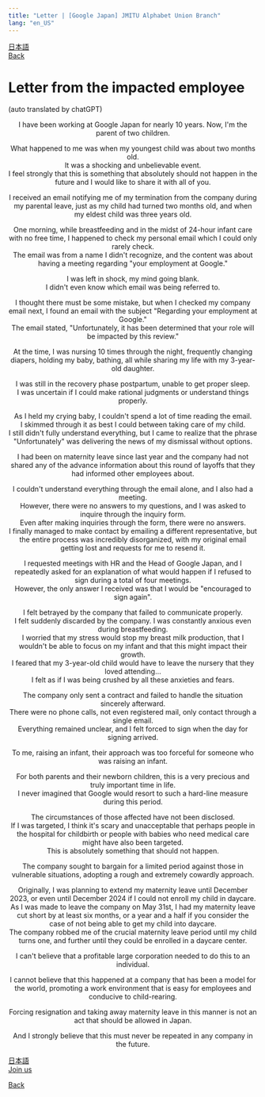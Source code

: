 ```yaml
---
title: "Letter | [Google Japan] JMITU Alphabet Union Branch"
lang: "en_US"
---
```


[日本語](letter_layoff_jp.md)  
[Back](en.md#letter-from-the-impacted-employee)

# Letter from the impacted employee

(auto translated by chatGPT) 
<div align="center">
<p>
I have been working at Google Japan for nearly 10 years. Now, I'm the parent of two children.<br>

What happened to me was when my youngest child was about two months old.<br>
It was a shocking and unbelievable event.<br>
I feel strongly that this is something that absolutely should not happen in the future and I would like to share it with all of you.<br>

I received an email notifying me of my termination from the company during my parental leave, just as my child had turned two months old, and when my eldest child was three years old.<br>
</p>

<p>
One morning, while breastfeeding and in the midst of 24-hour infant care with no free time, I happened to check my personal email which I could only rarely check.<br>
The email was from a name I didn't recognize, and the content was about having a meeting regarding "your employment at Google."<br>

I was left in shock, my mind going blank.<br>
I didn't even know which email was being referred to.<br>

I thought there must be some mistake, but when I checked my company email next, I found an email with the subject "Regarding your employment at Google."<br>
The email stated, "Unfortunately, it has been determined that your role will be impacted by this review."<br>
</p>

<p>
At the time, I was nursing 10 times through the night, frequently changing diapers, holding my baby, bathing, all while sharing my life with my 3-year-old daughter.<br>

I was still in the recovery phase postpartum, unable to get proper sleep.<br>
I was uncertain if I could make rational judgments or understand things properly.<br>
</p>

<p>
As I held my crying baby, I couldn't spend a lot of time reading the email.<br>
I skimmed through it as best I could between taking care of my child.<br>
I still didn't fully understand everything, but I came to realize that the phrase "Unfortunately" was delivering the news of my dismissal without options.<br>

I had been on maternity leave since last year and the company had not shared any of the advance information about this round of layoffs that they had informed other employees about.<br>

I couldn't understand everything through the email alone, and I also had a meeting.<br>
However, there were no answers to my questions, and I was asked to inquire through the inquiry form.<br>
Even after making inquiries through the form, there were no answers.<br>
I finally managed to make contact by emailing a different representative, but the entire process was incredibly disorganized, with my original email getting lost and requests for me to resend it.<br>
</p>

<p>
I requested meetings with HR and the Head of Google Japan, and I repeatedly asked for an explanation of what would happen if I refused to sign during a total of four meetings.<br>
However, the only answer I received was that I would be "encouraged to sign again".<br>

I felt betrayed by the company that failed to communicate properly.<br>
I felt suddenly discarded by the company. I was constantly anxious even during breastfeeding.<br>
I worried that my stress would stop my breast milk production, that I wouldn't be able to focus on my infant and that this might impact their growth.<br>
I feared that my 3-year-old child would have to leave the nursery that they loved attending...<br>
I felt as if I was being crushed by all these anxieties and fears.<br>
</p>

<p>
The company only sent a contract and failed to handle the situation sincerely afterward.<br>
There were no phone calls, not even registered mail, only contact through a single email.<br>
Everything remained unclear, and I felt forced to sign when the day for signing arrived.<br>

To me, raising an infant, their approach was too forceful for someone who was raising an infant.<br>

For both parents and their newborn children, this is a very precious and truly important time in life.<br>
I never imagined that Google would resort to such a hard-line measure during this period.<br>
</p>

<p>
The circumstances of those affected have not been disclosed.<br>
If I was targeted, I think it's scary and unacceptable that perhaps people in the hospital for childbirth or people with babies who need medical care might have also been targeted.<br>
This is absolutely something that should not happen.<br>

The company sought to bargain for a limited period against those in vulnerable situations, adopting a rough and extremely cowardly approach.<br>
</p>

<p>
Originally, I was planning to extend my maternity leave until December 2023, or even until December 2024 if I could not enroll my child in daycare.<br>
As I was made to leave the company on May 31st, I had my maternity leave cut short by at least six months, or a year and a half if you consider the case of not being able to get my child into daycare.<br>
The company robbed me of the crucial maternity leave period until my child turns one, and further until they could be enrolled in a daycare center.<br>

I can't believe that a profitable large corporation needed to do this to an individual.<br>

I cannot believe that this happened at a company that has been a model for the world, promoting a work environment that is easy for employees and conducive to child-rearing.<br>
</p>

<p>
Forcing resignation and taking away maternity leave in this manner is not an act that should be allowed in Japan.<br>

And I strongly believe that this must never be repeated in any company in the future.<br>
</p>
</div>

[日本語](letter_layoff_jp.md)  
[Join us](en.md#join-us)  

[Back](en.md#letter-from-the-impacted-employee)